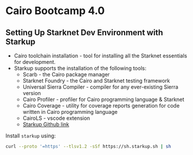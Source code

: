 # Cairo Bootcamp 4.0

## Setting Up Starknet Dev Environment with Starkup
- Cairo toolchain installation - tool for installing all the Starknet essentials for development.
- Starkup supports the installation of the following tools:
    - Scarb -  the Cairo package manager
    - Starknet Foundry - the Cairo and Starknet testing framework
    - Universal Sierra Compiler  - compiler for any ever-existing Sierra version
    - Cairo Profiler - profiler for Cairo programming language & Starknet
    - Cairo Coverage - utility for coverage reports generation for code written in Cairo programming language
    - CairoLS - vscode extension
    - [Starkup Github link](https://github.com/software-mansion/starkup)

Install `starkup` using:
```sh
curl --proto '=https' --tlsv1.2 -sSf https://sh.starkup.sh | sh
```














